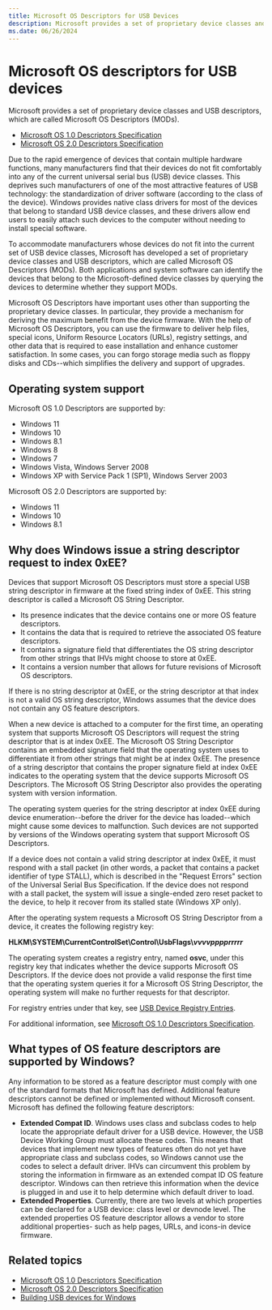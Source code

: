 ```yaml
---
title: Microsoft OS Descriptors for USB Devices
description: Microsoft provides a set of proprietary device classes and USB descriptors, which are called Microsoft OS Descriptors (MODs).
ms.date: 06/26/2024
---
```


# Microsoft OS descriptors for USB devices

Microsoft provides a set of proprietary device classes and USB descriptors, which are called Microsoft OS Descriptors (MODs).

- [Microsoft OS 1.0 Descriptors Specification](./microsoft-os-1-0-descriptors-specification.md)
- [Microsoft OS 2.0 Descriptors Specification](./microsoft-os-2-0-descriptors-specification.md)

Due to the rapid emergence of devices that contain multiple hardware functions, many manufacturers find that their devices do not fit comfortably into any of the current universal serial bus (USB) device classes. This deprives such manufacturers of one of the most attractive features of USB technology: the standardization of driver software (according to the class of the device). Windows provides native class drivers for most of the devices that belong to standard USB device classes, and these drivers allow end users to easily attach such devices to the computer without needing to install special software.

To accommodate manufacturers whose devices do not fit into the current set of USB device classes, Microsoft has developed a set of proprietary device classes and USB descriptors, which are called Microsoft OS Descriptors (MODs). Both applications and system software can identify the devices that belong to the Microsoft-defined device classes by querying the devices to determine whether they support MODs.

Microsoft OS Descriptors have important uses other than supporting the proprietary device classes. In particular, they provide a mechanism for deriving the maximum benefit from the device firmware. With the help of Microsoft OS Descriptors, you can use the firmware to deliver help files, special icons, Uniform Resource Locators (URLs), registry settings, and other data that is required to ease installation and enhance customer satisfaction. In some cases, you can forgo storage media such as floppy disks and CDs--which simplifies the delivery and support of upgrades.

## Operating system support

Microsoft OS 1.0 Descriptors are supported by:

- Windows 11
- Windows 10
- Windows 8.1
- Windows 8
- Windows 7
- Windows Vista, Windows Server 2008
- Windows XP with Service Pack 1 (SP1), Windows Server 2003

Microsoft OS 2.0 Descriptors are supported by:

- Windows 11
- Windows 10
- Windows 8.1

## Why does Windows issue a string descriptor request to index 0xEE?

Devices that support Microsoft OS Descriptors must store a special USB string descriptor in firmware at the fixed string index of 0xEE. This string descriptor is called a Microsoft OS String Descriptor.

- Its presence indicates that the device contains one or more OS feature descriptors.
- It contains the data that is required to retrieve the associated OS feature descriptors.
- It contains a signature field that differentiates the OS string descriptor from other strings that IHVs might choose to store at 0xEE.
- It contains a version number that allows for future revisions of Microsoft OS descriptors.

If there is no string descriptor at 0xEE, or the string descriptor at that index is not a valid OS string descriptor, Windows assumes that the device does not contain any OS feature descriptors.

When a new device is attached to a computer for the first time, an operating system that supports Microsoft OS Descriptors will request the string descriptor that is at index 0xEE. The Microsoft OS String Descriptor contains an embedded signature field that the operating system uses to differentiate it from other strings that might be at index 0xEE. The presence of a string descriptor that contains the proper signature field at index 0xEE indicates to the operating system that the device supports Microsoft OS Descriptors. The Microsoft OS String Descriptor also provides the operating system with version information.

The operating system queries for the string descriptor at index 0xEE during device enumeration--before the driver for the device has loaded--which might cause some devices to malfunction. Such devices are not supported by versions of the Windows operating system that support Microsoft OS Descriptors.

If a device does not contain a valid string descriptor at index 0xEE, it must respond with a stall packet (in other words, a packet that contains a packet identifier of type STALL), which is described in the "Request Errors" section of the Universal Serial Bus Specification. If the device does not respond with a stall packet, the system will issue a single-ended zero reset packet to the device, to help it recover from its stalled state (Windows XP only).

After the operating system requests a Microsoft OS String Descriptor from a device, it creates the following registry key:

**HLKM\\SYSTEM\\CurrentControlSet\\Control\\UsbFlags\\*vvvvpppprrrrr***

The operating system creates a registry entry, named **osvc**, under this registry key that indicates whether the device supports Microsoft OS Descriptors. If the device does not provide a valid response the first time that the operating system queries it for a Microsoft OS String Descriptor, the operating system will make no further requests for that descriptor.

For registry entries under that key, see [USB Device Registry Entries](usb-device-specific-registry-settings.md).

For additional information, see [Microsoft OS 1.0 Descriptors Specification](./microsoft-os-1-0-descriptors-specification.md).

## What types of OS feature descriptors are supported by Windows?

Any information to be stored as a feature descriptor must comply with one of the standard formats that Microsoft has defined. Additional feature descriptors cannot be defined or implemented without Microsoft consent. Microsoft has defined the following feature descriptors:

- **Extended Compat ID**. Windows uses class and subclass codes to help locate the appropriate default driver for a USB device. However, the USB Device Working Group must allocate these codes. This means that devices that implement new types of features often do not yet have appropriate class and subclass codes, so Windows cannot use the codes to select a default driver. IHVs can circumvent this problem by storing the information in firmware as an extended compat ID OS feature descriptor. Windows can then retrieve this information when the device is plugged in and use it to help determine which default driver to load.
- **Extended Properties**. Currently, there are two levels at which properties can be declared for a USB device: class level or devnode level. The extended properties OS feature descriptor allows a vendor to store additional properties- such as help pages, URLs, and icons-in device firmware.

## Related topics

- [Microsoft OS 1.0 Descriptors Specification](./microsoft-os-1-0-descriptors-specification.md)
- [Microsoft OS 2.0 Descriptors Specification](./microsoft-os-2-0-descriptors-specification.md)
- [Building USB devices for Windows](building-usb-devices-for-windows.md)
